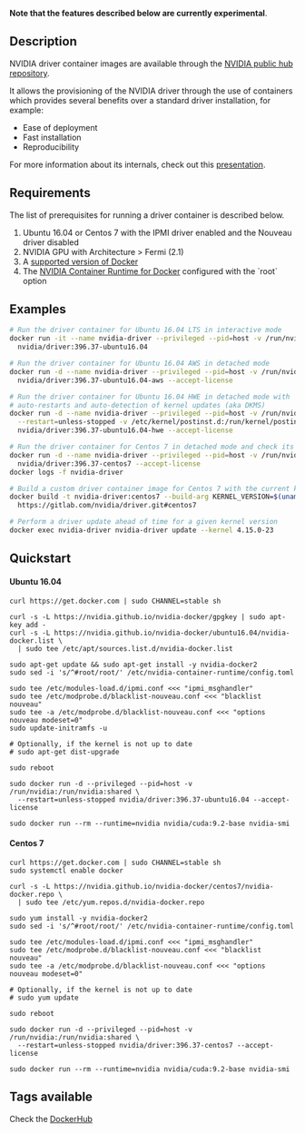 **Note that the features described below are currently experimental**.

## Description

NVIDIA driver container images are available through the [NVIDIA public hub repository](https://hub.docker.com/r/nvidia/driver).

It allows the provisioning of the NVIDIA driver through the use of containers which provides several benefits over a standard driver installation, for example:
- Ease of deployment
- Fast installation
- Reproducibility

For more information about its internals, check out this [presentation](https://docs.google.com/presentation/d/1NY4X2K6BMaByfnF9rMEcNq6hS3NtmOKGTfihZ44zfrw/edit?usp=sharing).

## Requirements

The list of prerequisites for running a driver container is described below.  

1. Ubuntu 16.04 or Centos 7 with the IPMI driver enabled and the Nouveau driver disabled
1. NVIDIA GPU with Architecture > Fermi (2.1)
1. A [supported version of Docker](https://github.com/NVIDIA/nvidia-docker/wiki/Frequently-Asked-Questions#which-docker-packages-are-supported) 
1. The [NVIDIA Container Runtime for Docker](https://github.com/NVIDIA/nvidia-docker/wiki/Installation-(version-2.0)) configured with the `root` option

## Examples

```sh
# Run the driver container for Ubuntu 16.04 LTS in interactive mode
docker run -it --name nvidia-driver --privileged --pid=host -v /run/nvidia:/run/nvidia:shared \
  nvidia/driver:396.37-ubuntu16.04

# Run the driver container for Ubuntu 16.04 AWS in detached mode
docker run -d --name nvidia-driver --privileged --pid=host -v /run/nvidia:/run/nvidia:shared \
  nvidia/driver:396.37-ubuntu16.04-aws --accept-license

# Run the driver container for Ubuntu 16.04 HWE in detached mode with
# auto-restarts and auto-detection of kernel updates (aka DKMS)
docker run -d --name nvidia-driver --privileged --pid=host -v /run/nvidia:/run/nvidia:shared \
  --restart=unless-stopped -v /etc/kernel/postinst.d:/run/kernel/postinst.d \
  nvidia/driver:396.37-ubuntu16.04-hwe --accept-license

# Run the driver container for Centos 7 in detached mode and check its logs 
docker run -d --name nvidia-driver --privileged --pid=host -v /run/nvidia:/run/nvidia:shared \
  nvidia/driver:396.37-centos7 --accept-license
docker logs -f nvidia-driver

# Build a custom driver container image for Centos 7 with the current kernel
docker build -t nvidia-driver:centos7 --build-arg KERNEL_VERSION=$(uname -r) \
  https://gitlab.com/nvidia/driver.git#centos7

# Perform a driver update ahead of time for a given kernel version
docker exec nvidia-driver nvidia-driver update --kernel 4.15.0-23
```

## Quickstart

#### Ubuntu 16.04

```
curl https://get.docker.com | sudo CHANNEL=stable sh

curl -s -L https://nvidia.github.io/nvidia-docker/gpgkey | sudo apt-key add -
curl -s -L https://nvidia.github.io/nvidia-docker/ubuntu16.04/nvidia-docker.list \
  | sudo tee /etc/apt/sources.list.d/nvidia-docker.list

sudo apt-get update && sudo apt-get install -y nvidia-docker2
sudo sed -i 's/^#root/root/' /etc/nvidia-container-runtime/config.toml

sudo tee /etc/modules-load.d/ipmi.conf <<< "ipmi_msghandler"
sudo tee /etc/modprobe.d/blacklist-nouveau.conf <<< "blacklist nouveau"
sudo tee -a /etc/modprobe.d/blacklist-nouveau.conf <<< "options nouveau modeset=0"
sudo update-initramfs -u

# Optionally, if the kernel is not up to date
# sudo apt-get dist-upgrade

sudo reboot

sudo docker run -d --privileged --pid=host -v /run/nvidia:/run/nvidia:shared \
  --restart=unless-stopped nvidia/driver:396.37-ubuntu16.04 --accept-license

sudo docker run --rm --runtime=nvidia nvidia/cuda:9.2-base nvidia-smi
```

#### Centos 7
```
curl https://get.docker.com | sudo CHANNEL=stable sh
sudo systemctl enable docker

curl -s -L https://nvidia.github.io/nvidia-docker/centos7/nvidia-docker.repo \
  | sudo tee /etc/yum.repos.d/nvidia-docker.repo

sudo yum install -y nvidia-docker2
sudo sed -i 's/^#root/root/' /etc/nvidia-container-runtime/config.toml

sudo tee /etc/modules-load.d/ipmi.conf <<< "ipmi_msghandler"
sudo tee /etc/modprobe.d/blacklist-nouveau.conf <<< "blacklist nouveau"
sudo tee -a /etc/modprobe.d/blacklist-nouveau.conf <<< "options nouveau modeset=0"

# Optionally, if the kernel is not up to date
# sudo yum update

sudo reboot

sudo docker run -d --privileged --pid=host -v /run/nvidia:/run/nvidia:shared \
  --restart=unless-stopped nvidia/driver:396.37-centos7 --accept-license

sudo docker run --rm --runtime=nvidia nvidia/cuda:9.2-base nvidia-smi
```

## Tags available
Check the [DockerHub](https://hub.docker.com/r/nvidia/driver/)